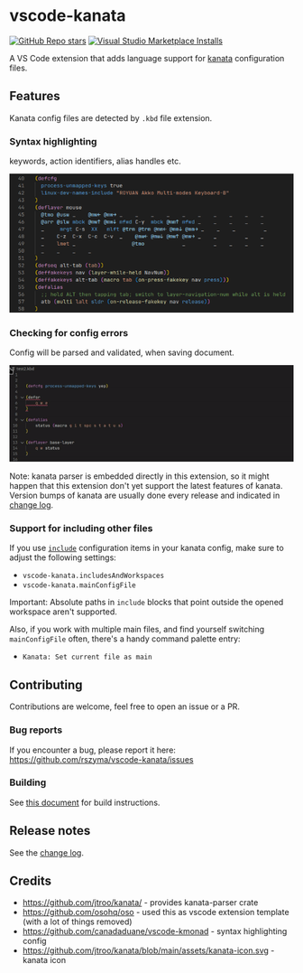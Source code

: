 # vscode-kanata
[![GitHub Repo stars](https://img.shields.io/github/stars/rszyma/vscode-kanata)](https://github.com/rszyma/vscode-kanata)
[![Visual Studio Marketplace Installs](https://img.shields.io/visual-studio-marketplace/i/rszyma.vscode-kanata)](https://marketplace.visualstudio.com/items?itemName=rszyma.vscode-kanata)

A VS Code extension that adds language support for [kanata](https://github.com/jtroo/kanata) configuration files.

## Features

Kanata config files are detected by `.kbd` file extension.

### Syntax highlighting

keywords, action identifiers, alias handles etc.

<p><img src="assets/syntax-highlighting-showcase.png"/></p>

### Checking for config errors

Config will be parsed and validated, when saving document.

<p><img src="assets/config-parsing-showcase.gif"/></p>

Note: kanata parser is embedded directly in this extension, so it might happen
that this extension don't yet support the latest features of kanata. Version bumps of
kanata are usually done every release and indicated in [change log](/CHANGELOG.md).

### Support for including other files

If you use [`include`](https://github.com/jtroo/kanata/blob/main/docs/config.adoc#include-other-files)
configuration items in your kanata config, make sure to adjust the following settings:
- `vscode-kanata.includesAndWorkspaces`
- `vscode-kanata.mainConfigFile`

Important: Absolute paths in `include` blocks that point outside the opened workspace aren't supported.

Also, if you work with multiple main files, and find yourself switching `mainConfigFile` often,
there's a handy command palette entry:
- `Kanata: Set current file as main`

## Contributing

Contributions are welcome, feel free to open an issue or a PR.

### Bug reports

If you encounter a bug, please report it here: https://github.com/rszyma/vscode-kanata/issues

### Building

See [this document](CONTRIBUTING.md) for build instructions.

## Release notes

See the [change log](CHANGELOG.md).

## Credits

- https://github.com/jtroo/kanata/ - provides kanata-parser crate
- https://github.com/osohq/oso - used this as vscode extension template (with a lot of things removed)
- https://github.com/canadaduane/vscode-kmonad - syntax highlighting config
- https://github.com/jtroo/kanata/blob/main/assets/kanata-icon.svg - kanata icon
